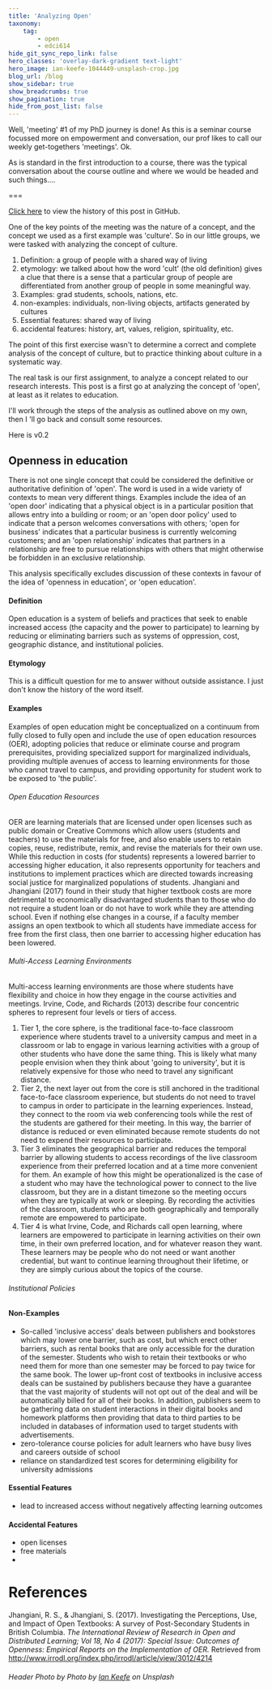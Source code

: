 ```yaml
---
title: 'Analyzing Open'
taxonomy:
    tag:
        - open
        - edci614
hide_git_sync_repo_link: false
hero_classes: 'overlay-dark-gradient text-light'
hero_image: ian-keefe-1044449-unsplash-crop.jpg
blog_url: /blog
show_sidebar: true
show_breadcrumbs: true
show_pagination: true
hide_from_post_list: false
---
```


Well, 'meeting' #1 of my PhD journey is done! As this is a seminar course focussed more on empowerment and conversation, our prof likes to call our weekly get-togethers 'meetings'. Ok.

As is standard in the first introduction to a course, there was the typical conversation about the course outline and where we would be headed and such things....

===

[Click here](https://github.com/cmadland/phd/commits/master/pages/01.blog/analyzing-open/item.md) to view the history of this post in GitHub.

One of the key points of the meeting was the nature of a concept, and the concept we used as a first example was  'culture'. So in our little groups, we were tasked with analyzing the concept of culture.

1. Definition: a group of people with a shared way of living
2. etymology: we talked about how the word 'cult' (the old definition) gives a clue that there is a sense that a particular group of people are differentiated from another group of people in some meaningful way.
3. Examples: grad students, schools, nations, etc.
4. non-examples: individuals, non-living objects, artifacts generated by cultures
5. Essential features: shared way of living
6. accidental features: history, art, values, religion, spirituality, etc.

The point of this first exercise wasn't to determine a correct and complete analysis of the concept of culture, but to practice thinking about culture in a systematic way.

The real task is our first assignment, to analyze a concept related to our research interests. This post is a first go at analyzing the concept of 'open', at least as it relates to education.

I'll work through the steps of the analysis as outlined above on my own, then I 'll go back and consult some resources.

Here is v0.2

## Openness in education

There is not one single concept that could be considered the definitive or authoritative definition of 'open'. The word is used in a wide variety of contexts to mean very different things. Examples include the idea of an 'open door' indicating that a physical object is in a particular position that allows entry into a building or room; or an 'open door policy' used to indicate that a person welcomes conversations with others; 'open for business' indicates that a particular business is currently welcoming customers; and an 'open relationship' indicates that partners in a relationship are free to pursue relationships with others that might otherwise be forbidden in an exclusive relationship.

This analysis specifically excludes discussion of these contexts in favour of the idea of 'openness in education', or 'open education'.

#### Definition
Open education is a system of beliefs and practices that seek to enable increased access (the capacity and the power to participate) to learning by reducing or eliminating barriers such as systems of oppression, cost, geographic distance, and institutional policies.

#### Etymology
This is a difficult question for me to answer without outside assistance. I just don't know the history of the word itself.

#### Examples

Examples of open education might be conceptualized on a continuum from fully closed to fully open and include the use of open education resources (OER), adopting policies that reduce or eliminate course and program prerequisites, providing specialized support for marginalized individuals, providing multiple avenues of access to learning environments for those who cannot travel to campus, and providing opportunity for student work to be exposed to 'the public'.

###### Open Education Resources
OER are learning materials that are licensed under open licenses such as public domain or Creative Commons which allow users (students and teachers) to use the materials for free, and also enable users to retain copies, reuse, redistribute, remix, and revise the materials for their own use. While this reduction in costs (for students) represents a lowered barrier to accessing higher education, it also represents opportunity for teachers and institutions to implement practices which are directed towards increasing social justice for marginalized populations of students. Jhangiani and Jhangiani (2017) found in their study that higher textbook costs are more detrimental to economically disadvantaged students than to those who do not require a student loan or do not have to work while they are attending school. Even if nothing else changes in a course, if a faculty member assigns an open textbook to which all students have immediate access for free from the first class, then one barrier to accessing higher education has been lowered.

###### Multi-Access Learning Environments
Multi-access learning environments are those where students have flexibility and choice in how they engage in the course activities and meetings. Irvine, Code, and Richards (2013) describe four concentric spheres to represent four levels or tiers of access.

1. Tier 1, the core sphere, is the traditional face-to-face classroom experience where students travel to a university campus and meet in a classroom or lab to engage in various learning activities with a group of other students who have done the same thing. This is likely what many people envision when they think about 'going to university', but it is relatively expensive for those who need to travel any significant distance.
2. Tier 2, the next layer out from the core is still anchored in the traditional face-to-face classroom experience, but students do not need to travel to campus in order to participate in the learning experiences. Instead, they connect to the room via web conferencing tools while the rest of the students are gathered for their meeting. In this way, the barrier of distance is reduced or even eliminated because remote students do not need to expend their resources to participate.
3. Tier 3 eliminates the geographical barrier and reduces the temporal barrier by allowing students to access recordings of the live classroom experience from their preferred location and at a time more convenient for them. An example of how this might be operationalized is the case of a student who may have the technological power to connect to the live classroom, but they are in a distant timezone so the meeting occurs when they are typically at work or sleeping. By recording the activities of the classroom, students who are both geographically and temporally remote are empowered to participate.
4. Tier 4 is what Irvine, Code, and Richards call open learning, where learners are empowered to participate in learning activities on their own time, in their own preferred location, and for whatever reason they want. These learners may be people who do not need or want another credential, but want to continue learning throughout their lifetime, or they are simply curious about the topics of the course.

###### Institutional Policies


#### Non-Examples
- So-called 'inclusive access' deals between publishers and bookstores which may lower one barrier, such as cost, but which erect other barriers, such as rental books that are only accessible for the duration of the semester. Students who wish to retain their textbooks or who need them for more than one semester may be forced to pay twice for the same book. The lower up-front cost of textbooks in inclusive access deals can be sustained by publishers because they have a guarantee that the vast majority of students will not opt out of the deal and will be automatically billed for all of their books. In addition, publishers seem to be gathering data on student interactions in their digital books and homework platforms then providing that data to third parties to be included in databases of information used to target students with advertisements.
- zero-tolerance course policies for adult learners who have busy lives and careers outside of school
- reliance on standardized test scores for determining eligibility for university admissions

#### Essential Features
- lead to increased access without negatively affecting learning outcomes

#### Accidental Features
- open licenses
- free materials
-

# References

Jhangiani, R. S., & Jhangiani, S. (2017). Investigating the Perceptions, Use, and Impact of Open Textbooks: A survey of Post-Secondary Students in British Columbia. *The International Review of Research in Open and Distributed Learning; Vol 18, No 4 (2017): Special Issue: Outcomes of Openness: Empirical Reports on the Implementation of OER.* Retrieved from http://www.irrodl.org/index.php/irrodl/article/view/3012/4214


###### Header Photo by Photo by [Ian Keefe](https://unsplash.com/photos/gVhyeqWK8UI) on Unsplash
